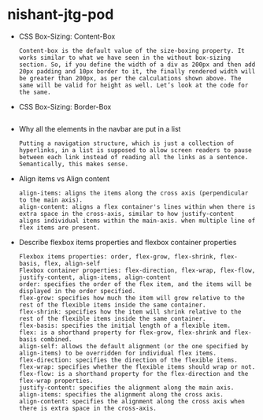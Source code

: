 # nishant-jtg-pod

- CSS Box-Sizing: Content-Box

  ```
  Content-box is the default value of the size-boxing property. It works similar to what we have seen in the without box-sizing section. So, if you define the width of a div as 200px and then add 20px padding and 10px border to it, the finally rendered width will be greater than 200px, as per the calculations shown above. The same will be valid for height as well. Let’s look at the code for the same.
  ```

- CSS Box-Sizing: Border-Box

  ```The border-box value will include everything, content, padding, and border, within the height and width specified. It means that if you set the width to be 200px, the finally rendered element will not exceed 200px width and include the padding, border, and content within it. Let’s use the same example as for the content-box value, but this time with the border-box value.

  ```

- Why all the elements in the navbar are put in a list

  ```
  Putting a navigation structure, which is just a collection of hyperlinks, in a list is supposed to allow screen readers to pause between each link instead of reading all the links as a sentence. Semantically, this makes sense.
  ```

- Align items vs Align content

  ```
  align-items: aligns the items along the cross axis (perpendicular to the main axis).
  align-content: aligns a flex container's lines within when there is extra space in the cross-axis, similar to how justify-content aligns individual items within the main-axis. when multiple line of flex items are present.
  ```

- Describe flexbox items properties and flexbox container properties

  ```
  Flexbox items properties: order, flex-grow, flex-shrink, flex-basis, flex, align-self
  Flexbox container properties: flex-direction, flex-wrap, flex-flow, justify-content, align-items, align-content
  order: specifies the order of the flex item, and the items will be displayed in the order specified.
  flex-grow: specifies how much the item will grow relative to the rest of the flexible items inside the same container.
  flex-shrink: specifies how the item will shrink relative to the rest of the flexible items inside the same container.
  flex-basis: specifies the initial length of a flexible item.
  flex: is a shorthand property for flex-grow, flex-shrink and flex-basis combined.
  align-self: allows the default alignment (or the one specified by align-items) to be overridden for individual flex items.
  flex-direction: specifies the direction of the flexible items.
  flex-wrap: specifies whether the flexible items should wrap or not.
  flex-flow: is a shorthand property for the flex-direction and the flex-wrap properties.
  justify-content: specifies the alignment along the main axis.
  align-items: specifies the alignment along the cross axis.
  align-content: specifies the alignment along the cross axis when there is extra space in the cross-axis.
  ```
